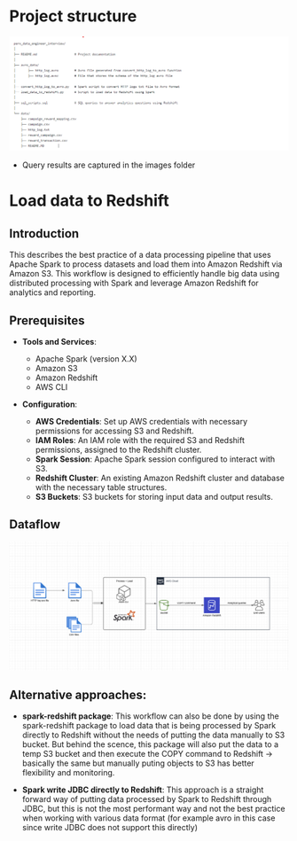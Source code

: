 # Project structure

![Alt text](images/project_structure.png)

* Query results are captured in the images folder
# Load data to Redshift

## Introduction
This describes the best practice of a data processing pipeline that uses Apache Spark to process datasets and load them into Amazon Redshift via Amazon S3. This workflow is designed to efficiently handle big data using distributed processing with Spark and leverage Amazon Redshift for analytics and reporting.

## Prerequisites

- **Tools and Services**:
  - Apache Spark (version X.X)
  - Amazon S3
  - Amazon Redshift
  - AWS CLI

- **Configuration**:
  - **AWS Credentials**: Set up AWS credentials with necessary permissions for accessing S3 and Redshift.
  - **IAM Roles**: An IAM role with the required S3 and Redshift permissions, assigned to the Redshift cluster.
  - **Spark Session**: Apache Spark session configured to interact with S3.
  - **Redshift Cluster**: An existing Amazon Redshift cluster and database with the necessary table structures.
  - **S3 Buckets**: S3 buckets for storing input data and output results.

## Dataflow

![Alt text](images/data_flow.png)

## Alternative approaches:

- **spark-redshift package**: This workflow can also be done by using the spark-redshift package to load data that is being processed by Spark directly to Redshift without the needs of putting the data manually to S3 bucket. But behind the scence, this package will also put the data to a temp S3 bucket and then execute the COPY command to Redshift -> basically the same but manually puting objects to S3 has better flexibility and monitoring. 

- **Spark write JDBC directly to Redshift**: This approach is a straight forward way of putting data processed by Spark to Redshift through JDBC, but this is not the most performant way and not the best practice when working with various data format (for example avro in this case since write JDBC does not support this directly)

